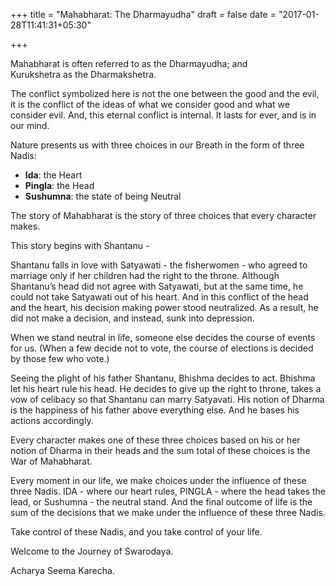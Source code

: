 +++
title = "Mahabharat: The Dharmayudha"
draft = false
date = "2017-01-28T11:41:31+05:30"

+++

Mahabharat is often referred to as the Dharmayudha; and  
Kurukshetra as the Dharmakshetra.

The conflict symbolized here is not the one between the good and the evil, it is the conflict of the ideas of what we consider good and what we consider evil. And, this eternal conflict is internal. It lasts for ever, and is in our mind.

Nature presents us with three choices in our Breath in the form of three Nadis:

- **Ida**: the Heart
- **Pingla**: the Head 
- **Sushumna**: the state of being Neutral

The story of Mahabharat is the story of three choices that every character makes.

This story begins with Shantanu -

Shantanu falls in love with Satyawati - the fisherwomen - who agreed to marriage only if her children had the right to the throne. Although Shantanu’s head did not agree with Satyawati, but at the same time, he could not take Satyawati out of his heart. And in this conflict of the head and the heart, his decision making power stood neutralized. As a result, he did not make a decision, and instead, sunk into depression.

When we stand neutral in life, someone else decides the course of events for us. (When a few decide not to vote, the course of elections is decided by those few who vote.)

Seeing the plight of his father Shantanu, Bhishma decides to act. Bhishma let his heart rule his head. He decides to give up the right to throne, takes a vow of celibacy so that Shantanu can marry Satyavati. His notion of Dharma is the happiness of his father above everything else. And he bases his actions accordingly.

Every character makes one of these three choices based on his or her notion of Dharma in their heads and the sum total of these choices is the War of Mahabharat.

Every moment in our life, we make choices under the influence of these three Nadis. IDA - where our heart rules, PINGLA - where the head takes the lead, or Sushumna - the neutral stand. And the final outcome of life is the sum of the decisions that we make under the influence of these three Nadis.

Take control of these Nadis, and you take control of your life.

Welcome to the Journey of Swarodaya. 

Acharya Seema Karecha.

